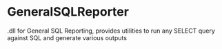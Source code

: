 # GeneralSQLReporter
.dll for General SQL Reporting, provides utilities to run any SELECT query against SQL and generate various outputs
